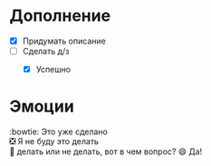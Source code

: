 # Дополнение
- [X] Придумать описание
- [ ] Сделать д/з
    - [X] Успешно 


# Эмоции
:bowtie: Это уже сделано    
:negative_squared_cross_mark: Я не буду это делать    
:black_square_button: делать или не делать, вот в чем вопрос? 
:smile: Да!
